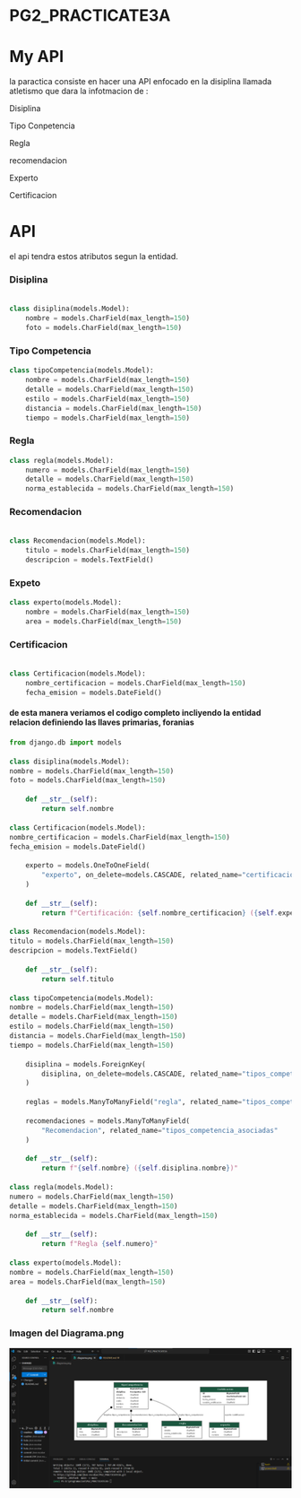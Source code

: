 # PG2_PRACTICATE3A

# My API

la paractica consiste en hacer una API enfocado en la disiplina llamada atletismo que dara la infotmacion de :

<p>Disiplina
<p>Tipo Conpetencia
<p>Regla
<p>recomendacion
<p>Experto
<p>Certificacion

# API

el api tendra estos atributos segun la entidad.

### Disiplina

```python

class disiplina(models.Model):
    nombre = models.CharField(max_length=150)
    foto = models.CharField(max_length=150)

```

### Tipo Competencia

```python
class tipoCompetencia(models.Model):
    nombre = models.CharField(max_length=150)
    detalle = models.CharField(max_length=150)
    estilo = models.CharField(max_length=150)
    distancia = models.CharField(max_length=150)
    tiempo = models.CharField(max_length=150)


```

### Regla

```python
class regla(models.Model):
    numero = models.CharField(max_length=150)
    detalle = models.CharField(max_length=150)
    norma_establecida = models.CharField(max_length=150)

```

### Recomendacion

```python

class Recomendacion(models.Model):
    titulo = models.CharField(max_length=150)
    descripcion = models.TextField()


```

### Expeto

```python
class experto(models.Model):
    nombre = models.CharField(max_length=150)
    area = models.CharField(max_length=150)


```

### Certificacion

```python

class Certificacion(models.Model):
    nombre_certificacion = models.CharField(max_length=150)
    fecha_emision = models.DateField()


```

#### de esta manera veriamos el codigo completo incliyendo la entidad relacion definiendo las llaves primarias, foranias

```python
from django.db import models

class disiplina(models.Model):
nombre = models.CharField(max_length=150)
foto = models.CharField(max_length=150)

    def __str__(self):
        return self.nombre

class Certificacion(models.Model):
nombre_certificacion = models.CharField(max_length=150)
fecha_emision = models.DateField()

    experto = models.OneToOneField(
        "experto", on_delete=models.CASCADE, related_name="certificacion"
    )

    def __str__(self):
        return f"Certificación: {self.nombre_certificacion} ({self.experto.nombre})"

class Recomendacion(models.Model):
titulo = models.CharField(max_length=150)
descripcion = models.TextField()

    def __str__(self):
        return self.titulo

class tipoCompetencia(models.Model):
nombre = models.CharField(max_length=150)
detalle = models.CharField(max_length=150)
estilo = models.CharField(max_length=150)
distancia = models.CharField(max_length=150)
tiempo = models.CharField(max_length=150)

    disiplina = models.ForeignKey(
        disiplina, on_delete=models.CASCADE, related_name="tipos_competencia"
    )

    reglas = models.ManyToManyField("regla", related_name="tipos_competencia")

    recomendaciones = models.ManyToManyField(
        "Recomendacion", related_name="tipos_competencia_asociadas"
    )

    def __str__(self):
        return f"{self.nombre} ({self.disiplina.nombre})"

class regla(models.Model):
numero = models.CharField(max_length=150)
detalle = models.CharField(max_length=150)
norma_establecida = models.CharField(max_length=150)

    def __str__(self):
        return f"Regla {self.numero}"

class experto(models.Model):
nombre = models.CharField(max_length=150)
area = models.CharField(max_length=150)

    def __str__(self):
        return self.nombre

```

### Imagen del Diagrama.png

![Api](https://github.com/jhon-escobar/PG2_PRACTICATE3A/blob/08d2013c0d040834f9e9b599c501fa9da5510f44/png/Annotation%202025-05-27%20220525.png)
